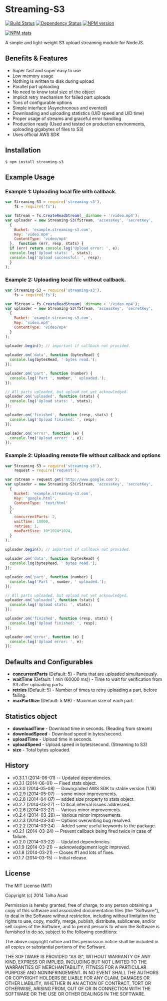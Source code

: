 # Streaming-S3

[![Build Status](https://travis-ci.org/mindblaze/streaming-s3.png?branch=master)](https://travis-ci.org/mindblaze/streaming-s3)
[![Dependency Status](https://www.versioneye.com/user/projects/5323a411ec13758e7d000109/badge.png)](https://www.versioneye.com/user/projects/5323a411ec13758e7d000109)
[![NPM version](https://badge.fury.io/js/streaming-s3.png)](http://badge.fury.io/js/streaming-s3)

[![NPM stats](https://nodei.co/npm/streaming-s3.png?downloads=true)](https://www.npmjs.org/package/streaming-s3)

A simple and light-weight S3 upload streaming module for NodeJS.


## Benefits & Features
* Super fast and super easy to use
* Low memory usage
* Nothing is written to disk during upload
* Parallel part uploading
* No need to know total size of the object
* Implicit retry mechanism for failed part uploads
* Tons of configurable options
* Simple interface (Asynchronous and evented)
* Downloading and uploading statistics (U/D speed and U/D time)
* Proper usage of streams and graceful error handling
* Production ready (Used and tested on production environments, uploading gigabytes of files to S3)
* Uses official AWS SDK


## Installation

```
$ npm install streaming-s3
```


## Example Usage


### Example 1: Uploading local file with callback.

```js
var Streaming-S3 = require('streaming-s3'),
    fs = require('fs');

var fStream = fs.CreateReadStream(__dirname + '/video.mp4');
var uploader = new Streaming-S3(fStream, 'accessKey', 'secretKey',
  {
    Bucket: 'example.streaming-s3.com',
    Key: 'video.mp4',
    ContentType: 'video/mp4'
  },  function (err, resp, stats) {
  if (err) return console.log('Upload error: ', e);
  console.log('Upload stats: ', stats);
  console.log('Upload successful: ', resp);
  }
);
```

### Example 2: Uploading local file without callback.

```js
var Streaming-S3 = require('streaming-s3'),
    fs = require('fs');

var fStream = fs.CreateReadStream(__dirname + '/video.mp4');
var uploader = new Streaming-S3(fStream, 'accessKey', 'secretKey',
  {
    Bucket: 'example.streaming-s3.com',
    Key: 'video.mp4',
    ContentType: 'video/mp4'
  }
);
  
uploader.begin(); // important if callback not provided.

uploader.on('data', function (bytesRead) {
  console.log(bytesRead, ' bytes read.');
});

uploader.on('part', function (number) {
  console.log('Part ', number, ' uploaded.');
});

// All parts uploaded, but upload not yet acknowledged.
uploader.on('uploaded', function (stats) {
  console.log('Upload stats: ', stats);
});

uploader.on('finished', function (resp, stats) {
  console.log('Upload finished: ', resp);
});

uploader.on('error', function (e) {
  console.log('Upload error: ', e);
});
```


### Example 2: Uploading remote file without callback and options

```js
var Streaming-S3 = require('streaming-s3'),
    request = require('request');

var rStream = request.get('http://www.google.com');
var uploader = new Streaming-S3(rStream, 'accessKey', 'secretKey',
  {
    Bucket: 'example.streaming-s3.com',
    Key: 'google.html',
    ContentType: 'text/html'
  },
  {
    concurrentParts: 2,
    waitTime: 10000,
    retries: 1,
    maxPartSize: 10*1024*1024,
  }
);
  
uploader.begin(); // important if callback not provided.

uploader.on('data', function (bytesRead) {
  console.log(bytesRead, ' bytes read.');
});

uploader.on('part', function (number) {
  console.log('Part ', number, ' uploaded.');
});

// All parts uploaded, but upload not yet acknowledged.
uploader.on('uploaded', function (stats) {
  console.log('Upload stats: ', stats);
});

uploader.on('finished', function (resp, stats) {
  console.log('Upload finished: ', resp);
});

uploader.on('error', function (e) {
  console.log('Upload error: ', e);
});
```

## Defaults and Configurables

* **concurrentParts** (Default: 5) - Parts that are uploaded simultaneously.
* **waitTime** (Default: 1 min (60000 ms)) - Time to wait for verification from S3 after uploading parts.
* **retries** (Default: 5) - Number of times to retry uploading a part, before failing.
* **maxPartSize** (Default: 5 MB) - Maximum size of each part.


## Statistics object

* **downloadTime** - Download time in seconds. (Reading from stream)
* **downloadSpeed** - Download speed in bytes/second.
* **uploadTime** - Upload time in seconds.
* **uploadSpeed** - Upload speed in bytes/second. (Streaming to S3)
* **size** - Total bytes uploaded.


## History
* v0.3.1.1 (2014-06-01) -- Updated dependencies.
* v0.3.1 (2014-06-01) -- Fixed stats object.
* v0.3.0 (2014-05-08) -- Downgraded AWS SDK to stable version (1.18)
* v0.2.9 (2014-05-07) -- some minor improvements.
* v0.2.8 (2014-04-07) -- added size property to stats object.
* v0.2.7 (2014-03-27) -- Critical interval issues addressed.
* v0.2.6 (2014-03-27) -- Various minor improvements.
* v0.2.4 (2014-03-26) -- Various minor improvements.
* v0.2.3 (2014-03-24) -- Options overwriting bug resolved.
* v0.2.2 (2014-03-24) -- Added some useful keywords to the package.
* v0.2.1 (2014-03-24) -- Prevent callback being fired twice in case of failure.
* v0.2.0 (2014-03-22) -- Updated dependencies.
* v0.1.9 (2014-03-21) -- acknowledgement logic improved.
* v0.1.8 (2014-03-21) -- Closes #1 and lots of fixes.
* v0.1.7 (2014-03-15) -- Initial release.


## License

The MIT License (MIT)

Copyright (c) 2014 Talha Asad

Permission is hereby granted, free of charge, to any person obtaining a copy
of this software and associated documentation files (the "Software"), to deal
in the Software without restriction, including without limitation the rights
to use, copy, modify, merge, publish, distribute, sublicense, and/or sell
copies of the Software, and to permit persons to whom the Software is
furnished to do so, subject to the following conditions:

The above copyright notice and this permission notice shall be included in all
copies or substantial portions of the Software.

THE SOFTWARE IS PROVIDED "AS IS", WITHOUT WARRANTY OF ANY KIND, EXPRESS OR
IMPLIED, INCLUDING BUT NOT LIMITED TO THE WARRANTIES OF MERCHANTABILITY,
FITNESS FOR A PARTICULAR PURPOSE AND NONINFRINGEMENT. IN NO EVENT SHALL THE
AUTHORS OR COPYRIGHT HOLDERS BE LIABLE FOR ANY CLAIM, DAMAGES OR OTHER
LIABILITY, WHETHER IN AN ACTION OF CONTRACT, TORT OR OTHERWISE, ARISING FROM,
OUT OF OR IN CONNECTION WITH THE SOFTWARE OR THE USE OR OTHER DEALINGS IN THE
SOFTWARE.